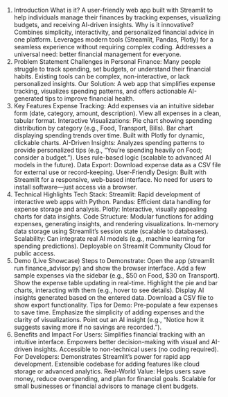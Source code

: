 1. Introduction
What is it?
A user-friendly web app built with Streamlit to help individuals manage their finances by tracking expenses, visualizing budgets, and receiving AI-driven insights.
Why is it innovative?
Combines simplicity, interactivity, and personalized financial advice in one platform.
Leverages modern tools (Streamlit, Pandas, Plotly) for a seamless experience without requiring complex coding.
Addresses a universal need: better financial management for everyone.
2. Problem Statement
Challenges in Personal Finance:
Many people struggle to track spending, set budgets, or understand their financial habits.
Existing tools can be complex, non-interactive, or lack personalized insights.
Our Solution:
A web app that simplifies expense tracking, visualizes spending patterns, and offers actionable AI-generated tips to improve financial health.
3. Key Features
Expense Tracking:
Add expenses via an intuitive sidebar form (date, category, amount, description).
View all expenses in a clean, tabular format.
Interactive Visualizations:
Pie chart showing spending distribution by category (e.g., Food, Transport, Bills).
Bar chart displaying spending trends over time.
Built with Plotly for dynamic, clickable charts.
AI-Driven Insights:
Analyzes spending patterns to provide personalized tips (e.g., “You’re spending heavily on Food; consider a budget.”).
Uses rule-based logic (scalable to advanced AI models in the future).
Data Export:
Download expense data as a CSV file for external use or record-keeping.
User-Friendly Design:
Built with Streamlit for a responsive, web-based interface.
No need for users to install software—just access via a browser.
4. Technical Highlights
Tech Stack:
Streamlit: Rapid development of interactive web apps with Python.
Pandas: Efficient data handling for expense storage and analysis.
Plotly: Interactive, visually appealing charts for data insights.
Code Structure:
Modular functions for adding expenses, generating insights, and rendering visualizations.
In-memory data storage using Streamlit’s session state (scalable to databases).
Scalability:
Can integrate real AI models (e.g., machine learning for spending predictions).
Deployable on Streamlit Community Cloud for public access.
5. Demo (Live Showcase)
Steps to Demonstrate:
Open the app (streamlit run finance_advisor.py) and show the browser interface.
Add a few sample expenses via the sidebar (e.g., $50 on Food, $30 on Transport).
Show the expense table updating in real-time.
Highlight the pie and bar charts, interacting with them (e.g., hover to see details).
Display AI insights generated based on the entered data.
Download a CSV file to show export functionality.
Tips for Demo:
Pre-populate a few expenses to save time.
Emphasize the simplicity of adding expenses and the clarity of visualizations.
Point out an AI insight (e.g., “Notice how it suggests saving more if no savings are recorded.”).
6. Benefits and Impact
For Users:
Simplifies financial tracking with an intuitive interface.
Empowers better decision-making with visual and AI-driven insights.
Accessible to non-technical users (no coding required).
For Developers:
Demonstrates Streamlit’s power for rapid app development.
Extensible codebase for adding features like cloud storage or advanced analytics.
Real-World Value:
Helps users save money, reduce overspending, and plan for financial goals.
Scalable for small businesses or financial advisors to manage client budgets.
